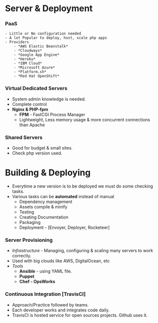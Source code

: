 # Server & Deployment

### PaaS

    - Little or No configuration needed
    - A lot Popular to deploy, host, scale php apps
    - Providers
        - *AWS Elastic Beanstalk*
        - *Cloudways*
        - *Google App Engine*
        - *Heroku*
        - *IBM Cloud*
        - *Microsoft Azure*
        - *Platform.sh*
        - *Red Hat OpenShift*

### Virtual Dedicated Servers

- System admin knowledge is needed.
- Complete control
- **Nginx & PHP-fpm**
    - **FPM** - FastCGI Process Manager
    - Lightweight, Less memory usage & more concurrent connections than Apache

### Shared Servers

- Good for budget & small sites.
- Check php version used.

# Building & Deploying

- Everytime a new version is to be deployed we must do some checking tasks.
- Various tasks can be **automated** instead of manual
    - Dependency management
    - Assets compile & minify
    - Testing
    - Creating Documentation
    - Packaging
    - Deployment - [Envoyer, Deployer, Rocketeer]

### Server Provisioning

- *Infrastructure* - Managing, configuring & scaling many servers to work correctly.
- Used with big clouds like AWS, DigitalOcean, etc
- *Tools*
    - **Ansible** - using YAML file.
    - **Puppet** 
    - **Chef - OpsWorks**

### Continuous Integration [TravisCI]

- Approach/Practice followed by teams.
- Each developer works and integrates code daily.
- TravisCI is hosted service for open sources projects. Github uses it.
 